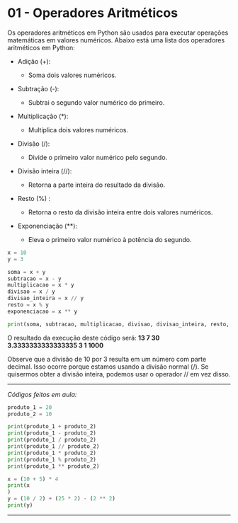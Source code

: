 # **01 - Operadores Aritméticos**


Os operadores aritméticos em Python são usados para executar operações matemáticas em valores numéricos. Abaixo está uma lista dos operadores aritméticos em Python:

* Adição (+): 
    * Soma dois valores numéricos.

* Subtração (-): 
    * Subtrai o segundo valor numérico do primeiro.

* Multiplicação (*): 
    * Multiplica dois valores numéricos.

* Divisão (/): 
    * Divide o primeiro valor numérico pelo segundo.

* Divisão inteira (//): 
    * Retorna a parte inteira do resultado da divisão.

* Resto (%) : 
    * Retorna o resto da divisão inteira entre dois valores numéricos.

* Exponenciação (**): 
    * Eleva o primeiro valor numérico à potência do segundo.

~~~py
x = 10
y = 3

soma = x + y
subtracao = x - y
multiplicacao = x * y
divisao = x / y
divisao_inteira = x // y
resto = x % y
exponenciacao = x ** y

print(soma, subtracao, multiplicacao, divisao, divisao_inteira, resto, exponenciacao)
~~~

O resultado da execução deste código será:  **13 7 30 3.3333333333333335 3 1 1000**


Observe que a divisão de 10 por 3 resulta em um número com parte decimal. Isso ocorre porque estamos usando a divisão normal (/). Se quisermos obter a divisão inteira, podemos usar o operador // em vez disso.

---

*Códigos feitos em aula:*

~~~py
produto_1 = 20
produto_2 = 10

print(produto_1 + produto_2)
print(produto_1 - produto_2)
print(produto_1 / produto_2)
print(produto_1 // produto_2)
print(produto_1 * produto_2)
print(produto_1 % produto_2)
print(produto_1 ** produto_2)

x = (10 + 5) * 4
print(x
)
y = (10 / 2) + (25 * 2) - (2 ** 2)
print(y)
~~~

---